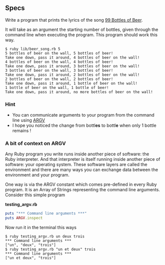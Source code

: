 ## Specs

Write a program that prints the lyrics of the song [99 Bottles of Beer](http://www.99-bottles-of-beer.net/lyrics.html).

It will take as an argument the starting number of bottles, given through the command line when executing the program. This program should work this way.

```
$ ruby lib/beer_song.rb 5
5 bottles of beer on the wall, 5 bottles of beer!
Take one down, pass it around, 4 bottles of beer on the wall!
4 bottles of beer on the wall, 4 bottles of beer!
Take one down, pass it around, 3 bottles of beer on the wall!
3 bottles of beer on the wall, 3 bottles of beer!
Take one down, pass it around, 2 bottles of beer on the wall!
2 bottles of beer on the wall, 2 bottles of beer!
Take one down, pass it around, 1 bottle of beer on the wall!
1 bottle of beer on the wall, 1 bottle of beer!
Take one down, pass it around, no more bottles of beer on the wall!
```

### Hint

* You can communicate arguments to your program from the command line using [ARGV](http://ruby.about.com/od/rubyfeatures/a/argv.htm)
* I hope you noticed the change from bottl<strong>es</strong> to bottl<strong>e</strong> when only 1 bottle remains !

### A bit of context on ARGV

Any Ruby program you write runs inside another piece of software: the Ruby interpreter. And that interpreter is itself running inside another piece of software: your operating system. These software layers are called the environment and there are many ways you can exchange data between the environment and your program.

One way is via the ARGV constant which comes pre-defined in every Ruby program. It is an Array of Strings representing the command line arguments. Consider this simple program

**testing_argv.rb**

```ruby
puts "*** Command line arguments ***"
puts ARGV.inspect
````
Now run it in the terminal this ways

```
$ ruby testing_argv.rb un deux trois
*** Command line arguments ***
["un", "deux", "trois"]
$ ruby testing_argv.rb "un et deux" trois
*** Command line arguments ***
["un et deux", "trois"]
```
